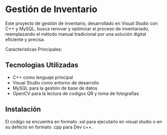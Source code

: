 # Gestión de Inventario
Este proyecto de gestión de inventario, desarrollado en Visual Studio con C++ y MySQL, busca renovar y optimizar el proceso de inventariado, reemplazando el método manual tradicional por una solución digital eficiente y precisa.

Caracteristicas Principales:


## Tecnologias Utilizadas
- C++ como lenguaje principal
- Visual Studio como entorno de desarrollo
- MySQL para la gestión de base de datos
- OpenCV para la lectura de codigos QR y toma de fotografias 

## Instalación
El codigo se encuentra en formato .xsl para ejecutarlo en visual studio o en su defecto en formato .cpp para Dev c++.
